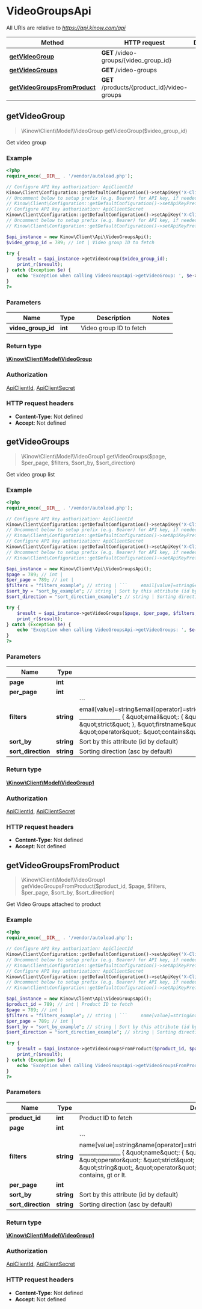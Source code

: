 # VideoGroupsApi

All URIs are relative to *https://api.kinow.com/api*

Method | HTTP request | Description
------------- | ------------- | -------------
[**getVideoGroup**](#getVideoGroup) | **GET** /video-groups/{video_group_id} | 
[**getVideoGroups**](#getVideoGroups) | **GET** /video-groups | 
[**getVideoGroupsFromProduct**](#getVideoGroupsFromProduct) | **GET** /products/{product_id}/video-groups | 


## **getVideoGroup**
> \Kinow\Client\Model\VideoGroup getVideoGroup($video_group_id)



Get video group

### Example
```php
<?php
require_once(__DIR__ . '/vendor/autoload.php');

// Configure API key authorization: ApiClientId
Kinow\Client\Configuration::getDefaultConfiguration()->setApiKey('X-Client-Id', 'YOUR_API_KEY');
// Uncomment below to setup prefix (e.g. Bearer) for API key, if needed
// Kinow\Client\Configuration::getDefaultConfiguration()->setApiKeyPrefix('X-Client-Id', 'Bearer');
// Configure API key authorization: ApiClientSecret
Kinow\Client\Configuration::getDefaultConfiguration()->setApiKey('X-Client-Secret', 'YOUR_API_KEY');
// Uncomment below to setup prefix (e.g. Bearer) for API key, if needed
// Kinow\Client\Configuration::getDefaultConfiguration()->setApiKeyPrefix('X-Client-Secret', 'Bearer');

$api_instance = new Kinow\Client\Api\VideoGroupsApi();
$video_group_id = 789; // int | Video group ID to fetch

try {
    $result = $api_instance->getVideoGroup($video_group_id);
    print_r($result);
} catch (Exception $e) {
    echo 'Exception when calling VideoGroupsApi->getVideoGroup: ', $e->getMessage(), PHP_EOL;
}
?>
```

### Parameters

Name | Type | Description  | Notes
------------- | ------------- | ------------- | -------------
 **video_group_id** | **int**| Video group ID to fetch |

### Return type

[**\Kinow\Client\Model\VideoGroup**](#VideoGroup)

### Authorization

[ApiClientId](#ApiClientId), [ApiClientSecret](#ApiClientSecret)

### HTTP request headers

 - **Content-Type**: Not defined
 - **Accept**: Not defined

## **getVideoGroups**
> \Kinow\Client\Model\VideoGroup1 getVideoGroups($page, $per_page, $filters, $sort_by, $sort_direction)



Get video group list

### Example
```php
<?php
require_once(__DIR__ . '/vendor/autoload.php');

// Configure API key authorization: ApiClientId
Kinow\Client\Configuration::getDefaultConfiguration()->setApiKey('X-Client-Id', 'YOUR_API_KEY');
// Uncomment below to setup prefix (e.g. Bearer) for API key, if needed
// Kinow\Client\Configuration::getDefaultConfiguration()->setApiKeyPrefix('X-Client-Id', 'Bearer');
// Configure API key authorization: ApiClientSecret
Kinow\Client\Configuration::getDefaultConfiguration()->setApiKey('X-Client-Secret', 'YOUR_API_KEY');
// Uncomment below to setup prefix (e.g. Bearer) for API key, if needed
// Kinow\Client\Configuration::getDefaultConfiguration()->setApiKeyPrefix('X-Client-Secret', 'Bearer');

$api_instance = new Kinow\Client\Api\VideoGroupsApi();
$page = 789; // int | 
$per_page = 789; // int | 
$filters = "filters_example"; // string | ```     email[value]=string&email[operator]=strict&firstname[value]=string&firstname[operator]=contains     _______________      {     \"email\": {     \"value\": \"string\",     \"operator\": \"strict\"     },     \"firstname\": {     \"value\": \"string\",     \"operator\": \"contains\"     }     } ```Operator can be strict, contains, gt or lt.
$sort_by = "sort_by_example"; // string | Sort by this attribute (id by default)
$sort_direction = "sort_direction_example"; // string | Sorting direction (asc by default)

try {
    $result = $api_instance->getVideoGroups($page, $per_page, $filters, $sort_by, $sort_direction);
    print_r($result);
} catch (Exception $e) {
    echo 'Exception when calling VideoGroupsApi->getVideoGroups: ', $e->getMessage(), PHP_EOL;
}
?>
```

### Parameters

Name | Type | Description  | Notes
------------- | ------------- | ------------- | -------------
 **page** | **int**|  | [optional]
 **per_page** | **int**|  | [optional]
 **filters** | **string**| &#x60;&#x60;&#x60;     email[value]&#x3D;string&amp;email[operator]&#x3D;strict&amp;firstname[value]&#x3D;string&amp;firstname[operator]&#x3D;contains     _______________      {     \&quot;email\&quot;: {     \&quot;value\&quot;: \&quot;string\&quot;,     \&quot;operator\&quot;: \&quot;strict\&quot;     },     \&quot;firstname\&quot;: {     \&quot;value\&quot;: \&quot;string\&quot;,     \&quot;operator\&quot;: \&quot;contains\&quot;     }     } &#x60;&#x60;&#x60;Operator can be strict, contains, gt or lt. | [optional]
 **sort_by** | **string**| Sort by this attribute (id by default) | [optional]
 **sort_direction** | **string**| Sorting direction (asc by default) | [optional]

### Return type

[**\Kinow\Client\Model\VideoGroup1**](#VideoGroup1)

### Authorization

[ApiClientId](#ApiClientId), [ApiClientSecret](#ApiClientSecret)

### HTTP request headers

 - **Content-Type**: Not defined
 - **Accept**: Not defined

## **getVideoGroupsFromProduct**
> \Kinow\Client\Model\VideoGroup1 getVideoGroupsFromProduct($product_id, $page, $filters, $per_page, $sort_by, $sort_direction)



Get Video Groups attached to product

### Example
```php
<?php
require_once(__DIR__ . '/vendor/autoload.php');

// Configure API key authorization: ApiClientId
Kinow\Client\Configuration::getDefaultConfiguration()->setApiKey('X-Client-Id', 'YOUR_API_KEY');
// Uncomment below to setup prefix (e.g. Bearer) for API key, if needed
// Kinow\Client\Configuration::getDefaultConfiguration()->setApiKeyPrefix('X-Client-Id', 'Bearer');
// Configure API key authorization: ApiClientSecret
Kinow\Client\Configuration::getDefaultConfiguration()->setApiKey('X-Client-Secret', 'YOUR_API_KEY');
// Uncomment below to setup prefix (e.g. Bearer) for API key, if needed
// Kinow\Client\Configuration::getDefaultConfiguration()->setApiKeyPrefix('X-Client-Secret', 'Bearer');

$api_instance = new Kinow\Client\Api\VideoGroupsApi();
$product_id = 789; // int | Product ID to fetch
$page = 789; // int | 
$filters = "filters_example"; // string | ```     name[value]=string&name[operator]=strict&duration[value]=string&duration[operator]=gt     _______________      {     \"name\": {     \"value\": \"string\",     \"operator\": \"strict\"     },     \"duration\": {     \"value\": \"string\",     \"operator\": \"gt\"     }     } ```     Operator can be strict, contains, gt or lt.
$per_page = 789; // int | 
$sort_by = "sort_by_example"; // string | Sort by this attribute (id by default)
$sort_direction = "sort_direction_example"; // string | Sorting direction (asc by default)

try {
    $result = $api_instance->getVideoGroupsFromProduct($product_id, $page, $filters, $per_page, $sort_by, $sort_direction);
    print_r($result);
} catch (Exception $e) {
    echo 'Exception when calling VideoGroupsApi->getVideoGroupsFromProduct: ', $e->getMessage(), PHP_EOL;
}
?>
```

### Parameters

Name | Type | Description  | Notes
------------- | ------------- | ------------- | -------------
 **product_id** | **int**| Product ID to fetch |
 **page** | **int**|  | [optional]
 **filters** | **string**| &#x60;&#x60;&#x60;     name[value]&#x3D;string&amp;name[operator]&#x3D;strict&amp;duration[value]&#x3D;string&amp;duration[operator]&#x3D;gt     _______________      {     \&quot;name\&quot;: {     \&quot;value\&quot;: \&quot;string\&quot;,     \&quot;operator\&quot;: \&quot;strict\&quot;     },     \&quot;duration\&quot;: {     \&quot;value\&quot;: \&quot;string\&quot;,     \&quot;operator\&quot;: \&quot;gt\&quot;     }     } &#x60;&#x60;&#x60;     Operator can be strict, contains, gt or lt. | [optional]
 **per_page** | **int**|  | [optional]
 **sort_by** | **string**| Sort by this attribute (id by default) | [optional]
 **sort_direction** | **string**| Sorting direction (asc by default) | [optional]

### Return type

[**\Kinow\Client\Model\VideoGroup1**](#VideoGroup1)

### Authorization

[ApiClientId](#ApiClientId), [ApiClientSecret](#ApiClientSecret)

### HTTP request headers

 - **Content-Type**: Not defined
 - **Accept**: Not defined

